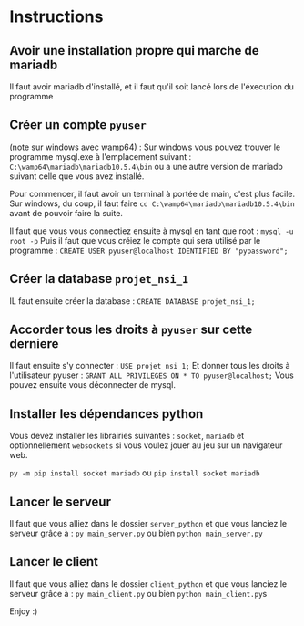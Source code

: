 # Instructions

## Avoir une installation propre qui marche de mariadb

Il faut avoir mariadb d'installé, et il faut qu'il soit lancé lors de l'éxecution du programme

## Créer un compte `pyuser`

(note sur windows avec wamp64) : Sur windows vous pouvez trouver le programme mysql.exe à l'emplacement suivant : `C:\wamp64\mariadb\mariadb10.5.4\bin` ou a une autre version de mariadb suivant celle que vous avez installé.

Pour commencer, il faut avoir un terminal à portée de main, c'est plus facile.
Sur windows, du coup, il faut faire `cd C:\wamp64\mariadb\mariadb10.5.4\bin` avant de pouvoir faire la suite.

Il faut que vous vous connectiez ensuite à mysql en tant que root : `mysql -u root -p`
Puis il faut que vous créiez le compte qui sera utilisé par le programme : `CREATE USER pyuser@localhost IDENTIFIED BY "pypassword";`

## Créer la database `projet_nsi_1`

IL faut ensuite créer la database : `CREATE DATABASE projet_nsi_1;`

## Accorder tous les droits à `pyuser` sur cette derniere

Il faut ensuite s'y connecter : `USE projet_nsi_1;`
Et donner tous les droits à l'utilisateur pyuser : `GRANT ALL PRIVILEGES ON * TO pyuser@localhost;`
Vous pouvez ensuite vous déconnecter de mysql.

## Installer les dépendances python

Vous devez installer les librairies suivantes : `socket`, `mariadb`
et optionnellement `websockets` si vous voulez jouer au jeu sur un navigateur web.

`py -m pip install socket mariadb` ou `pip install socket mariadb`

## Lancer le serveur

Il faut que vous alliez dans le dossier `server_python`
et que vous lanciez le serveur grâce à : `py main_server.py` ou bien `python main_server.py`

## Lancer le client

Il faut que vous alliez dans le dossier `client_python`
et que vous lanciez le serveur grâce à : `py main_client.py` ou bien `python main_client.py`s



Enjoy :)
